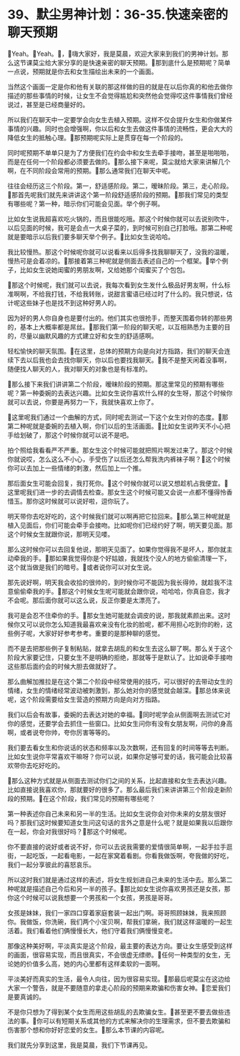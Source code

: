 # 39、默尘男神计划：36-35.快速亲密的聊天预期

🎼Yeah。🎼Yeah。🎼，🎼嗨大家好，我是莫晨，欢迎大家来到我们的男神计划。那么这节课莫尘给大家分享的是快速亲密的聊天预期。🎼那到底什么是预期呢？简单一点说，预期就是你去和女生描绘出未来的一个画面。

当然这个画面一定是你和他有关联的那这样做的目的就是在以后你真的和他去做你描述的那些事情的时候，让女生不会觉得尴尬和突然他会觉得哎这件事情我们曾经说过，甚至是已经商量好的。

所以我们在聊天中一定要学会向女生去植入预期。这样不仅会提升女生和你做某件事情的兴趣。同时也会增强啊，你以后和女生去做这件事情的流畅性，更会大大的降低女生的抵触心理。🎼那预期呢实际上是贯穿在每一个阶段的。

同时呢预期不单单只是为了方便我们在约会中和女生去牵手接吻，甚至是啪啪啪，而是在任何一个阶段都必须要去做的。🎼那么接下来呢，莫尘就给大家来讲解几个啊，在不同阶段会常用的预期。🎼那么通常我们在聊天中呢。

往往会经历这三个阶段。第一，舒适感阶段。第二，暧昧阶段。第三，走心阶段。🎼那首先呢我们就先来讲讲这个第一阶段舒适感阶段的预期。🎼那我们常见的类型有哪些呢？第一种，暗示你们可能会见面。举个例子啊。

比如女生说我超喜欢吃火锅的，而且很能吃哦。那这个时候你就可以去说别吹牛，以后见面的时候，我可是会点一大桌子菜的，到时候可别自己打脸哦。那第二种呢就是要暗示以后我们要多聊天举个例子。🎼比如女生说哈哈。

我比较慢热。那这个时候呢你就可以说看来以后得多找我聊聊天了，没我的温暖，慢热可是会着凉的。🎼那接着第三种呢就是侧面去表述自己的一个框架。🎼举个例子，比如女生说她闺蜜的男朋友啊，又给她那个闺蜜买了个包包。

🎼那这个时候呢，我们就可以去说，我每次看到女生发什么极品好男友啊，什么标准啊啊，不给我打钱，不给我转账，说甜言蜜语已经过时了什么的。我只想说，估计呢这些妹子也是找不到这种好男人的。

因为好的男人你自身也是要付出的。他们其实也很抢手，而整天围着你转的那些男的，基本上大概率都是屌丝。🎼那我们第一阶段的聊天呢，以互相熟悉为主要的目的，尽量以幽默风趣的方式建立好和女生的舒适感啊。

轻松愉快的聊天氛围。🎼在这里，总体的预期方向是向对方指路，我们的聊天会连续下去以后我也会去找你聊天，你以后也要找我聊天。🎼我不是整天闲着没事啊，随便找人聊天的人，我对聊天的对象也是有标准的。

🎼那么接下来我们讲讲第二个阶段，暧昧阶段的预期。那这里常见的预期有哪些呢？第一种委婉的去表达兴趣。比如女生说你喜欢什么样的女生呀，那这个时候你就可以去说，你要是再努力一下，我就快喜欢上你了。

🎼这里呢我们通过一个曲解的方式，同时呢去测试一下这个女生对你的态度。🎼那第二种呢就是委婉的去植入啊，你们以后的生活画面。🎼比如女生说昨天不小心把手给划破了，那这个时候你就可以说不是吧。

拍个照给我看看严不严重。那女生这个时候可能就把照片啊发过来了。那这个时候你就说哎，怎么这么不小心，手受伤了以后还怎么帮我洗内裤袜子啊？🎼这个时候你可以去加上一些情绪的刺激，然后加上一个推。

那后面女生可能会回复，我打死你。🎼这个时候你就可以说又想趁机占我便宜。🎼这里呢我们进一步的去调情去检查。那女生这个时候可能又会说一点都不懂得怜香惜玉。那你这时候就可以说好啦，逗你玩了。

明天带你去吃好吃的，这个时候我们就可以啊再把它拉回来。🎼那么第三种呢就是植入见面后，你们可能会牵手会接吻。比如呢你们已经约好了啊，明天要见面。那这个时候女生就跟你说，那明天见喽。

那么这时候你可以去回复他说，那明天见面了。如果你觉得我不是坏人，那你就主动牵我的手。🎼那如果我觉得你是个好姑娘，我就找个没人的地方偷偷清理一下，这个就当做是我们的暗号。🎼或者说你可以对女生说。

那先说好啊，明天我会收拾的很帅的，到时候你可不能因为我长得帅，就趁我不注意偷偷牵我的手。🎼那这个时候女生呢可能就会跟你说，哈哈哈，你真自恋，我才不会呢。那后面你就可以这么说，反正你要是太漂亮了。

我可是会忍不住牵你的手。🎼那女生她可能就会调皮的说，那我就素颜出来。这时候你又可以说你怎么知道我最喜欢亲没有化妆的脸呢，都不用担心吃到你的粉，这些例子呢，大家好好参考参考。重要的是那种聊的感觉。

而不是去把那些例子复制粘贴，就拿去胡乱的和女生去这么聊了啊。那么关于这个阶段大家要记住，只要女生不是明确的拒绝，那就等于是默认了。比如说牵手接吻这些那后面约会的时候大胆去做就好了。

那么曲解加推拉是在这个第二个阶段中经常使用的技巧，可以很好的去带动女生的情绪，女生的情绪经常波动被刺激到，那么她对你的感觉就会越深。🎼那总体来说呢，这个阶段需要给女生营造的预期方向是向对方指路。

我们以后会有故事，委婉的去表达对她的幸福。🎼同时呢学会从侧面啊去测试它对你的感觉，还要学会去抓住一些窗口。比如女生问你有没有女朋友啊，问你的身高啊，或者说夸你帅，夸你厉害等等的。

我们要去看女生和你说话的状态和频率以及次数啊，还有回复的时间等等去判断。比如女生说你平常喜欢干嘛呀？你可以说，如果你足够可爱的话，我可能会比较喜欢带你去吃好吃的。

🎼那么这种方式就是从侧面去测试你们之间的关系，比起直接和女生去表达兴趣。比如直接说我喜欢你，那就要好的很多了。那么最后我们来讲讲第三个阶段走新阶段的预期。🎼在这个阶段，我们常见的预期有哪些呢？

第一种表述你自己未来和另一半的生活。比如女生说你会对你未来的女朋友很好吗？那我们这时候要知道女生问这句话的言外之意是什么呢？就是如果我以后跟你在一起，你会对我很好吗？🎼那这个时候呢。

你不要直接的说好或者说不好，你可以去说我需要的爱情很简单啊，一起手拉手逛街，一起吃饭，一起看电影，一起在家窝着看剧。你看我做饭啊，夸我做的好吃，我们一起分享彼此的喜怒哀乐。

所以这时我们就是通过这样的表述，将女生规划进自己未来的生活中去。那么第二种呢就是描述自己今后和另一半的孩子。🎼那比如女生说你喜欢男孩还是女孩，那你这个时候可以说我想要一个男孩和一个女孩，男孩是哥哥。

女孩是妹妹，我们一家四口穿着家庭套装一起出门啊。哥哥照顾妹妹，我来照顾你。我做饭，你洗碗，我们两个小宝贝啊，帮我们拿碗，我们就这样温暖的一起生活着。我们看着他们俩慢慢长大，他们守着我们俩慢慢变老。

那像这种美好啊，平淡真实是这个阶段，最主要的表达方向。要让女生感受到这样的画面，很容易实现，而且很真实，不会很虚无缥缈。🎼任何一种类型的女生，无论她的价值多么高，她的内心里都有这样柔软的一面啊。

平淡美好而真实的生活，最令人向往，因为很容易实现。🎼那最后呢莫尘在这边给大家一个警告，就是不要随意的拿走心阶段的预期来欺骗和伤害女神。🎼恋爱我们是要真诚的。

不是你只想为了得到某个女生而用这些胡乱的去欺骗女生。🎼甚至更不要去做些违法的事。🎼你可以有短期关系或其他的方式来解决你的生理需求，但不要去欺骗和伤害那个想和你好好恋爱的女生。🎼那么本节课的内容呢。

我们就先分享到这里，我是莫晨，我们下节课再见。